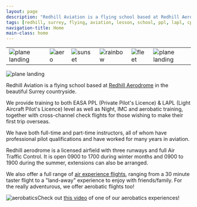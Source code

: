```yaml
---
layout: page
description: "Redhill Aviation is a flying school based at Redhill Aerodrome"
tags: [redhill, surrey, flying, aviation, lesson, school, ppl, lapl, cpl, aerodrome, hire, aircraft, lease]
navigation-title: Home
main-class: home
---
```


<div class="scrolling-images">
  <div id="scroll-viewport">
    <div id="images-container">
      <table>
        <tbody>
          <tr>
            <td><img id="first-scrollable" src="{{ site.url }}/images/scrolling/landing.jpg" alt="plane landing"/></td>
            <td><img src="{{ site.url }}/images/scrolling/aero.png" alt="aero"/></td>
            <td><img src="{{ site.url }}/images/scrolling/sunset.jpg" alt="sunset"/></td>
            <td><img src="{{ site.url }}/images/scrolling/rainbow.jpg" alt="rainbow"/></td>
            <td><img src="{{ site.url }}/images/scrolling/fleet.jpg" alt="fleet"/></td>
            <td id="rpt"><img src="{{ site.url }}/images/scrolling/landing.jpg" alt="plane landing"/></td>
          </tr>
        </tbody>
      </table>
    </div>
  </div>
</div>

<div class="image-wrap">
  <img src="{{ site.url }}/images/scrolling/landing.jpg" alt="plane landing"/>
</div>

<p>Redhill Aviation is a flying school based at <a href="http://www.redhillaerodrome.com/">Redhill Aerodrome</a> in the beautiful Surrey countryside.
</p><p>We provide training to both EASA PPL (Private Pilot's Licence) & LAPL (Light Aircraft Pilot's Licence) level as well as Night, IMC and aerobatic training, together with cross-channel check flights for those wishing to make their first trip overseas.

</p>
<p>We have both full-time and part-time instructors, all of whom have professional pilot qualifications and have worked for many years in aviation.</p>

<p>Redhill aerodrome is a licensed airfield with three runways and full Air Traffic Control. It is open 0900 to 1700 during winter months and 0900 to 1900 during the summer, extensions can also be arranged.</p>

<p>We also offer a full range of <a href="{{ site.url }}/experience-flights">air experience flights</a>, ranging from a 30 minute taster flight to a "land-away" experience to enjoy with friends/family. For the really adventurous, we offer aerobatic flights too!<p>

<p><img src="{{ site.url }}/images/aerosjpg.jpg" alt="aerobatics"/>Check out <a href="https://www.facebook.com/video.php?v=944451842239362&set=vb.187356691282218&type=2&theater">this video</a> of one of our aerobatics experiences!

</p>



